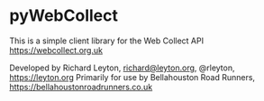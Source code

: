 # pyWebCollect

This is a simple client library for the Web Collect API
https://webcollect.org.uk

Developed by Richard Leyton, richard@leyton.org, @rleyton, https://leyton.org
Primarily for use by Bellahouston Road Runners, https://bellahoustonroadrunners.co.uk


